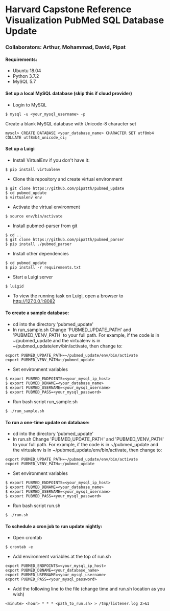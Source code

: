 # Harvard Capstone Reference Visualization PubMed SQL Database Update

### Collaborators: Arthur, Mohammad, David, Pipat

#### Requirements:
- Ubuntu 18.04 
- Python 3.7.2
- MySQL 5.7

#### Set up a local MySQL database (skip this if cloud provider)
- Login to MySQL
```
$ mysql -u <your_mysql_username> -p
```
Create a blank MySQL database with Unicode-8 character set
```
mysql> CREATE DATABASE <your_database_name> CHARACTER SET utf8mb4 COLLATE utf8mb4_unicode_ci;
```

#### Set up a Luigi
- Install VirtualEnv if you don't have it:
```
$ pip install virtualenv
```
- Clone this repository and create virtual environment 
```
$ git clone https://github.com/pipatth/pubmed_update
$ cd pubmed_update
$ virtualenv env
```
- Activate the virtual environment
```
$ source env/bin/activate
```
- Install pubmed-parser from git
```
$ cd ..
$ git clone https://github.com/pipatth/pubmed_parser
$ pip install ./pubmed_parser
```
- Install other dependencies
```
$ cd pubmed_update
$ pip install -r requirements.txt
```
- Start a Luigi server
```
$ luigid 
```
- To view the running task on Luigi, open a browser to http://127.0.0.1:8082

#### To create a sample database:
- cd into the directory 'pubmed_update'
- In run_sample.sh Change 'PUBMED_UPDATE_PATH' and 'PUBMED_VENV_PATH' to your full path. For example, if the code is in ~/pubmed_update and the virtualenv is in ~/pubmed_update/env/bin/activate, then change to:
```
export PUBMED_UPDATE_PATH=~/pubmed_update/env/bin/activate
export PUBMED_VENV_PATH=~/pubmed_update
```
- Set environment variables
```
$ export PUBMED_ENDPOINTS=<your_mysql_ip_host>
$ export PUBMED_DBNAME=<your_database_name>
$ export PUBMED_USERNAME=<your_mysql_username>
$ export PUBMED_PASS=<your_mysql_password>
```
- Run bash script run_sample.sh
```
$ ./run_sample.sh
```

#### To run a one-time update on database:
- cd into the directory 'pubmed_update'
- In run.sh Change 'PUBMED_UPDATE_PATH' and 'PUBMED_VENV_PATH' to your full path. For example, if the code is in ~/pubmed_update and the virtualenv is in ~/pubmed_update/env/bin/activate, then change to:
```
export PUBMED_UPDATE_PATH=~/pubmed_update/env/bin/activate
export PUBMED_VENV_PATH=~/pubmed_update
```
- Set environment variables
```
$ export PUBMED_ENDPOINTS=<your_mysql_ip_host>
$ export PUBMED_DBNAME=<your_database_name>
$ export PUBMED_USERNAME=<your_mysql_username>
$ export PUBMED_PASS=<your_mysql_password>
```
- Run bash script run.sh
```
$ ./run.sh
```

#### To schedule a cron job to run update nightly:
- Open crontab
```
$ crontab -e
```
- Add environment variables at the top of run.sh
```
export PUBMED_ENDPOINTS=<your_mysql_ip_host>
export PUBMED_DBNAME=<your_database_name>
export PUBMED_USERNAME=<your_mysql_username>
export PUBMED_PASS=<your_mysql_password>
```
- Add the following line to the file (change time and run.sh location  as you wish)
```
<minute> <hour> * * * <path_to_run.sh> > /tmp/listener.log 2>&1
```
